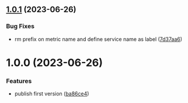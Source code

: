 ## [1.0.1](https://github.com/juniorsdj/otel-express-metrics/compare/v1.0.0...v1.0.1) (2023-06-26)


### Bug Fixes

* rm prefix on metric name and define service name as label ([7d37aa6](https://github.com/juniorsdj/otel-express-metrics/commit/7d37aa6622d1c986cec9b153ad2004358a2b46bb))

# 1.0.0 (2023-06-26)


### Features

* publish first version ([ba86ce4](https://github.com/juniorsdj/otel-express-metrics/commit/ba86ce4b3951766a47cd1ed02c2f87e733471800))
